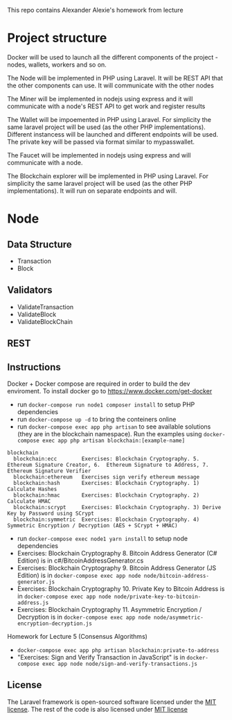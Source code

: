 This repo contains Alexander Alexie's homework from lecture

# Project structure
Docker will be used to launch all the different components of the project - nodes, wallets, workers and so on.

The Node will be implemented in PHP using Laravel. It will be REST API that the other components can use. It will communicate with the other nodes

The Miner will be implemented in nodejs using express and it will communicate with a node's REST API to get work and register results

The Wallet will be impoemented in PHP using Laravel. For simplicity the same laravel project will be used (as the other PHP implementations). Different instancess will be launched and different endpoints will be used. The private key will be passed via format similar to mypasswallet.

The Faucet will be implemented in nodejs using express and will communicate with a node.

The Blockchain explorer will be implemented in PHP using Laravel. For simplicity the same laravel project will be used (as the other PHP implementations). It will run on separate endpoints and will.


# Node
## Data Structure
* Transaction
* Block

## Validators
* ValidateTransaction
* ValidateBlock
* ValidateBlockChain



## REST



## Instructions


Docker + Docker compose are required in order to build the dev enviroment. To install docker go to https://www.docker.com/get-docker

* run `docker-compose run node1 composer install` to setup PHP dependencies
* run `docker-compose up -d` to bring the conteiners online
* run `docker-compose exec app php artisan` to see available solutions (they are in the blockchain namespace). Run the examples using `docker-compose exec app php artisan blockchain:[example-name]`
```
blockchain
  blockchain:ecc        Exercises: Blockchain Cryptography. 5.  Ethereum Signature Creator, 6.  Ethereum Signature to Address, 7.  Ethereum Signature Verifier
  blockchain:ethereum   Exercises sign verify ethereum message
  blockchain:hash       Exercises: Blockchain Cryptography. 1) Calculate Hashes
  blockchain:hmac       Exercises: Blockchain Cryptography. 2) Calculate HMAC
  blockchain:scrypt     Exercises: Blockchain Cryptography. 3) Derive Key by Password using SCrypt
  blockchain:symmetric  Exercises: Blockchain Cryptography. 4) Symmetric Encryption / Decryption (AES + SCrypt + HMAC)
```
* run `docker-compose exec node1 yarn install` to setup node dependencies
* Exercises: Blockchain Cryptography 8. Bitcoin Address Generator (C# Edition) is in c#/BitcoinAddressGenerator.cs
* Exercises: Blockchain Cryptography 9. Bitcoin Address Generator (JS Edition) is in `docker-compose exec app node node/bitcoin-address-generator.js`
* Exercises: Blockchain Cryptography 10. Private Key to Bitcoin Address is in `docker-compose exec app node node/private-key-to-bitcoin-address.js`
* Exercises: Blockchain Cryptography 11. Asymmetric Encryption / Decryption is in `docker-compose exec app node node/asymmetric-encryption-decryption.js`

Homework for Lecture 5 (Consensus Algorithms)
* `docker-compose exec app php artisan blockchain:private-to-address`
* "Exercises: Sign and Verify Transaction in JavaScript" is in `docker-compose exec app node node/sign-and-verify-transactions.js`


## License

The Laravel framework is open-sourced software licensed under the [MIT license](https://opensource.org/licenses/MIT). The rest of the code is also licensed under [MIT license](https://opensource.org/licenses/MIT)
